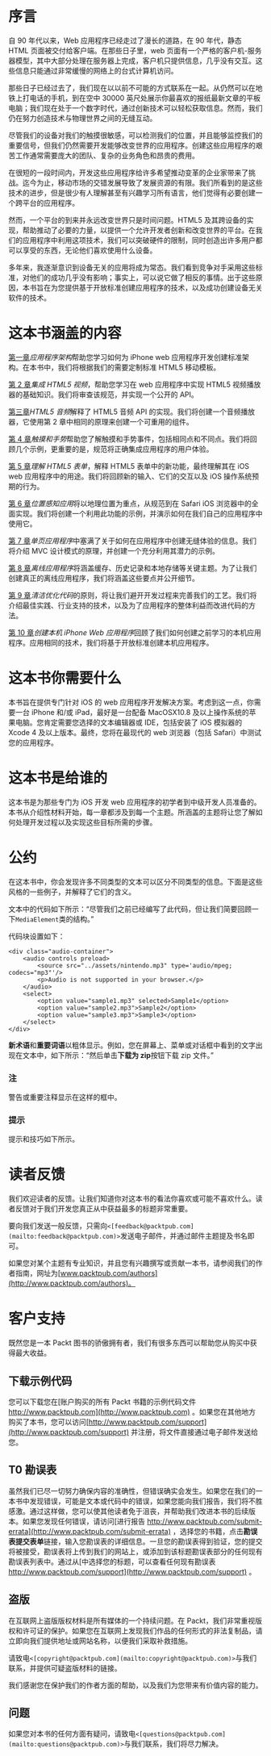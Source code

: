 # 序言

自 90 年代以来，Web 应用程序已经走过了漫长的道路，在 90 年代，静态 HTML 页面被交付给客户端。在那些日子里，web 页面有一个严格的客户机-服务器模型，其中大部分处理在服务器上完成，客户机只提供信息，几乎没有交互。这些信息只能通过非常缓慢的网络上的台式计算机访问。

那些日子已经过去了，我们现在以以前不可能的方式联系在一起。从仍然可以在地铁上打电话的手机，到在空中 30000 英尺处展示你最喜欢的报纸最新文章的平板电脑；我们现在处于一个数字时代，通过创新技术可以轻松获取信息。然而，我们仍在努力创造技术与物理世界之间的无缝互动。

尽管我们的设备对我们的触摸很敏感，可以检测我们的位置，并且能够监控我们的重要信号，但我们仍然需要开发能够改变世界的应用程序。创建这些应用程序的艰苦工作通常需要庞大的团队、复杂的业务角色和昂贵的费用。

在很短的一段时间内，开发这些应用程序给许多希望推动变革的企业家带来了挑战。迄今为止，移动市场的交错发展导致了发展资源的有限。我们所看到的是这些技术的进步，但是很少有人理解甚至有兴趣学习所有语言，他们觉得有必要创建一个跨平台的应用程序。

然而，一个平台的到来并永远改变世界只是时间问题。HTML5 及其跨设备的实现，帮助推动了必要的力量，以提供一个允许开发者创新和改变世界的平台。在我们的应用程序中利用这项技术，我们可以突破硬件的限制，同时创造出许多用户都可以享受的东西，无论他们喜欢使用什么设备。

多年来，我逐渐意识到设备无关的应用将成为常态。我们看到竞争对手采用这些标准，对他们的成功几乎没有影响；事实上，可以说它做了相反的事情。出于这些原因，本书旨在为您提供基于开放标准创建应用程序的技术，以及成功创建设备无关软件的技术。

# 这本书涵盖的内容

[第一章](01.html "Chapter 1. Application Architecture")*应用程序架构*帮助您学习如何为 iPhone web 应用程序开发创建标准架构。在本书中，我们将根据我们的需要定制标准 HTML5 移动模板。

[第 2 章](02.html "Chapter 2. Integrating HTML5 Video")*集成 HTML5 视频*，帮助您学习在 web 应用程序中实现 HTML5 视频播放器的基础知识。我们将审查该规范，并实现一个公开的 API。

[第三章](03.html "Chapter 3. HTML5 Audio")*HTML5 音频*解释了 HTML5 音频 API 的实现。我们将创建一个音频播放器，它使用第 2 章中相同的原理来创建一个可重用的组件。

[第 4 章](04.html "Chapter 4. Touch and Gestures")*触摸和手势*帮助您了解触摸和手势事件，包括相同点和不同点。我们将回顾几个示例，更重要的是，规范将正确集成应用程序的用户体验。

[第 5 章](05.html "Chapter 5. Understanding HTML5 Forms")*理解 HTML5 表单*，解释 HTML5 表单中的新功能，最终理解其在 iOS web 应用程序中的用途。我们将回顾新的输入、它们的交互以及 iOS 操作系统预期的行为。

[第 6 章](06.html "Chapter 6. Location-aware Applications")*位置感知应用*将以地理位置为重点，从规范到在 Safari iOS 浏览器中的全面实现。我们将创建一个利用此功能的示例，并演示如何在我们自己的应用程序中使用它。

[第 7 章](07.html "Chapter 7. One-page Applications")*单页应用程序*中塞满了关于如何在应用程序中创建无缝体验的信息。我们将介绍 MVC 设计模式的原理，并创建一个充分利用其潜力的示例。

[第 8 章](08.html "Chapter 8. Offline Applications")*离线应用程序*将涵盖缓存、历史记录和本地存储等关键主题。为了让我们创建真正的离线应用程序，我们将涵盖这些要点并公开细节。

[第 9 章](09.html "Chapter 9. Principles of Clean and Optimized Code")*清洁优化代码*的原则，将让我们避开开发过程来完善我们的工艺。我们将介绍最佳实践、行业支持的技术，以及为了应用程序的整体利益而改进代码的方法。

[第 10 章](10.html "Chapter 10. Creating a Native iPhone Web Application")*创建本机 iPhone Web 应用程序*回顾了我们如何创建之前学习的本机应用程序。应用相同的技术，我们将基于开放标准创建本机应用程序。

# 这本书你需要什么

本书旨在提供专门针对 iOS 的 web 应用程序开发解决方案。考虑到这一点，你需要一台 iPhone 和/或 iPad，最好是一台配备 MacOSX10.8 及以上操作系统的苹果电脑。您肯定需要您选择的文本编辑器或 IDE，包括安装了 iOS 模拟器的 Xcode 4 及以上版本。最终，您将在最现代的 web 浏览器（包括 Safari）中测试您的应用程序。

# 这本书是给谁的

这本书是为那些专门为 iOS 开发 web 应用程序的初学者到中级开发人员准备的。本书从介绍性材料开始，每一章都涉及到每一个主题。所涵盖的主题将让您了解如何处理开发过程以及实现这些目标所需的步骤。

# 公约

在这本书中，你会发现许多不同类型的文本可以区分不同类型的信息。下面是这些风格的一些例子，并解释了它们的含义。

文本中的代码如下所示：“尽管我们之前已经编写了此代码，但让我们简要回顾一下`MediaElement`类的结构。”

代码块设置如下：

```
<div class="audio-container">
    <audio controls preload>
        <source src="../assets/nintendo.mp3" type='audio/mpeg; codecs="mp3"'/>
        <p>Audio is not supported in your browser.</p>
    </audio>
    <select>
        <option value="sample1.mp3" selected>Sample1</option>
        <option value="sample2.mp3">Sample2</option>
        <option value="sample3.mp3">Sample3</option>
    </select>
</div>
```

**新术语**和**重要词语**以粗体显示。例如，您在屏幕上、菜单或对话框中看到的文字出现在文本中，如下所示：“然后单击**下载为 zip**按钮下载 zip 文件。”

### 注

警告或重要注释显示在这样的框中。

### 提示

提示和技巧如下所示。

# 读者反馈

我们欢迎读者的反馈。让我们知道你对这本书的看法你喜欢或可能不喜欢什么。读者反馈对于我们开发您真正从中获益最多的标题非常重要。

要向我们发送一般反馈，只需向`<[feedback@packtpub.com](mailto:feedback@packtpub.com)>`发送电子邮件，并通过邮件主题提及书名即可。

如果您对某个主题有专业知识，并且您有兴趣撰写或贡献一本书，请参阅我们的作者指南，网址为[www.packtpub.com/authors](http://www.packtpub.com/authors)。

# 客户支持

既然您是一本 Packt 图书的骄傲拥有者，我们有很多东西可以帮助您从购买中获得最大收益。

## 下载示例代码

您可以下载您在[账户购买的所有 Packt 书籍的示例代码文件 http://www.packtpub.com](http://www.packtpub.com) 。如果您在其他地方购买了本书，您可以访问[http://www.packtpub.com/support](http://www.packtpub.com/support) 并注册，将文件直接通过电子邮件发送给您。

## T0 勘误表

虽然我们已尽一切努力确保内容的准确性，但错误确实会发生。如果您在我们的一本书中发现错误，可能是文本或代码中的错误，如果您能向我们报告，我们将不胜感激。通过这样做，您可以使其他读者免于沮丧，并帮助我们改进本书的后续版本。如果您发现任何错误，请访问[进行报告 http://www.packtpub.com/submit-errata](http://www.packtpub.com/submit-errata) ，选择您的书籍，点击**勘误表****提交****表单**链接，输入您勘误表的详细信息。一旦您的勘误表得到验证，您的提交将被接受，勘误表将上传到我们的网站上，或添加到该标题勘误表部分的任何现有勘误表列表中。通过从[中选择您的标题，可以查看任何现有勘误表 http://www.packtpub.com/support](http://www.packtpub.com/support) 。

## 盗版

在互联网上盗版版权材料是所有媒体的一个持续问题。在 Packt，我们非常重视版权和许可证的保护。如果您在互联网上发现我们作品的任何形式的非法复制品，请立即向我们提供地址或网站名称，以便我们采取补救措施。

请致电`<[copyright@packtpub.com](mailto:copyright@packtpub.com)>`与我们联系，并提供可疑盗版材料的链接。

我们感谢您在保护我们的作者方面的帮助，以及我们为您带来有价值内容的能力。

## 问题

如果您对本书的任何方面有疑问，请致电`<[questions@packtpub.com](mailto:questions@packtpub.com)>`与我们联系，我们将尽力解决。